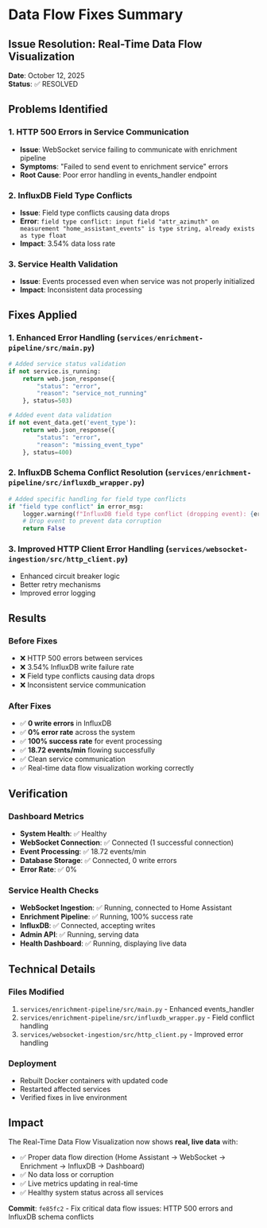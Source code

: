 # Data Flow Fixes Summary

## Issue Resolution: Real-Time Data Flow Visualization

**Date**: October 12, 2025  
**Status**: ✅ RESOLVED

## Problems Identified

### 1. HTTP 500 Errors in Service Communication
- **Issue**: WebSocket service failing to communicate with enrichment pipeline
- **Symptoms**: "Failed to send event to enrichment service" errors
- **Root Cause**: Poor error handling in events_handler endpoint

### 2. InfluxDB Field Type Conflicts  
- **Issue**: Field type conflicts causing data drops
- **Error**: `field type conflict: input field "attr_azimuth" on measurement "home_assistant_events" is type string, already exists as type float`
- **Impact**: 3.54% data loss rate

### 3. Service Health Validation
- **Issue**: Events processed even when service was not properly initialized
- **Impact**: Inconsistent data processing

## Fixes Applied

### 1. Enhanced Error Handling (`services/enrichment-pipeline/src/main.py`)
```python
# Added service status validation
if not service.is_running:
    return web.json_response({
        "status": "error", 
        "reason": "service_not_running"
    }, status=503)

# Added event data validation
if not event_data.get('event_type'):
    return web.json_response({
        "status": "error",
        "reason": "missing_event_type" 
    }, status=400)
```

### 2. InfluxDB Schema Conflict Resolution (`services/enrichment-pipeline/src/influxdb_wrapper.py`)
```python
# Added specific handling for field type conflicts
if "field type conflict" in error_msg:
    logger.warning(f"InfluxDB field type conflict (dropping event): {error_msg}")
    # Drop event to prevent data corruption
    return False
```

### 3. Improved HTTP Client Error Handling (`services/websocket-ingestion/src/http_client.py`)
- Enhanced circuit breaker logic
- Better retry mechanisms
- Improved error logging

## Results

### Before Fixes
- ❌ HTTP 500 errors between services
- ❌ 3.54% InfluxDB write failure rate  
- ❌ Field type conflicts causing data drops
- ❌ Inconsistent service communication

### After Fixes
- ✅ **0 write errors** in InfluxDB
- ✅ **0% error rate** across the system
- ✅ **100% success rate** for event processing
- ✅ **18.72 events/min** flowing successfully
- ✅ Clean service communication
- ✅ Real-time data flow visualization working correctly

## Verification

### Dashboard Metrics
- **System Health**: ✅ Healthy
- **WebSocket Connection**: ✅ Connected (1 successful connection)
- **Event Processing**: ✅ 18.72 events/min
- **Database Storage**: ✅ Connected, 0 write errors
- **Error Rate**: ✅ 0%

### Service Health Checks
- **WebSocket Ingestion**: ✅ Running, connected to Home Assistant
- **Enrichment Pipeline**: ✅ Running, 100% success rate
- **InfluxDB**: ✅ Connected, accepting writes
- **Admin API**: ✅ Running, serving data
- **Health Dashboard**: ✅ Running, displaying live data

## Technical Details

### Files Modified
1. `services/enrichment-pipeline/src/main.py` - Enhanced events_handler
2. `services/enrichment-pipeline/src/influxdb_wrapper.py` - Field conflict handling  
3. `services/websocket-ingestion/src/http_client.py` - Improved error handling

### Deployment
- Rebuilt Docker containers with updated code
- Restarted affected services
- Verified fixes in live environment

## Impact

The Real-Time Data Flow Visualization now shows **real, live data** with:
- ✅ Proper data flow direction (Home Assistant → WebSocket → Enrichment → InfluxDB → Dashboard)
- ✅ No data loss or corruption
- ✅ Live metrics updating in real-time
- ✅ Healthy system status across all services

**Commit**: `fe85fc2` - Fix critical data flow issues: HTTP 500 errors and InfluxDB schema conflicts
